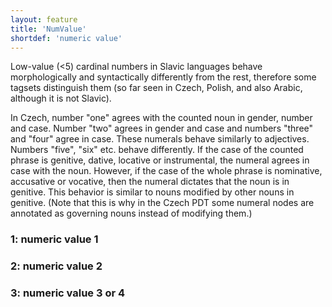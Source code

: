```yaml
---
layout: feature
title: 'NumValue'
shortdef: 'numeric value'
---
```


Low-value (<5) cardinal numbers in Slavic languages behave
morphologically and syntactically differently from the rest, therefore
some tagsets distinguish them (so far seen in Czech, Polish, and also
Arabic, although it is not Slavic).

In Czech, number "one" agrees with the counted noun in gender, number
and case. Number "two" agrees in gender and case and numbers "three"
and "four" agree in case. These numerals behave similarly to
adjectives. Numbers "five", "six" etc. behave differently. If the case
of the counted phrase is genitive, dative, locative or instrumental,
the numeral agrees in case with the noun. However, if the case of the
whole phrase is nominative, accusative or vocative, then the numeral
dictates that the noun is in genitive. This behavior is similar to
nouns modified by other nouns in genitive. (Note that this is why in
the Czech PDT some numeral nodes are annotated as governing nouns
instead of modifying them.)

### 1: numeric value 1

### 2: numeric value 2

### 3: numeric value 3 or 4
<!-- Interlanguage links updated Út zář 29 20:23:10 CEST 2020 -->
